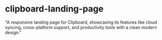 # clipboard-landing-page
"A responsive landing page for Clipboard, showcasing its features like cloud syncing, cross-platform support, and productivity tools with a clean modern design."
